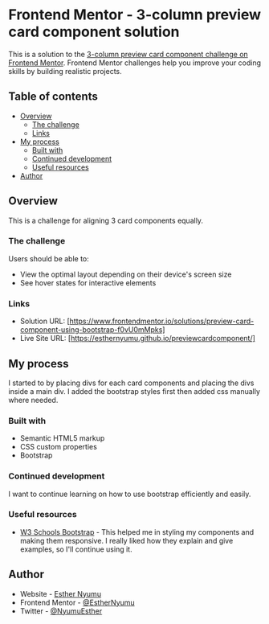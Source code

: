 # Frontend Mentor - 3-column preview card component solution

This is a solution to the [3-column preview card component challenge on Frontend Mentor](https://www.frontendmentor.io/challenges/3column-preview-card-component-pH92eAR2-). Frontend Mentor challenges help you improve your coding skills by building realistic projects. 

## Table of contents

- [Overview](#overview)
  - [The challenge](#the-challenge)
  - [Links](#links)
- [My process](#my-process)
  - [Built with](#built-with)
  - [Continued development](#continued-development)
  - [Useful resources](#useful-resources)
- [Author](#author)

## Overview
This is a challenge for aligning 3 card components equally. 
### The challenge

Users should be able to:

- View the optimal layout depending on their device's screen size
- See hover states for interactive elements

### Links

- Solution URL: [https://www.frontendmentor.io/solutions/preview-card-component-using-bootstrap-f0vU0mMpks]
- Live Site URL: [https://esthernyumu.github.io/previewcardcomponent/]

## My process
I started to by placing divs for each card components and placing the divs inside a main div. I added the bootstrap styles first then added css manually where needed.
### Built with

- Semantic HTML5 markup
- CSS custom properties
- Bootstrap

### Continued development
I  want to continue learning on how to use bootstrap efficiently and easily.

### Useful resources

- [W3 Schools Bootstrap](https://www.w3schools.com/bootstrap/bootstrap_ver.asp) - This helped me in styling my components and making them responsive. I really liked how they explain and give examples, so I'll continue using it.

## Author

- Website - [Esther Nyumu](https://github.com/EstherNyumu)
- Frontend Mentor - [@EstherNyumu](https://www.frontendmentor.io/profile/EstherNyumu)
- Twitter - [@NyumuEsther](https://twitter.com/NyumuEsther)
